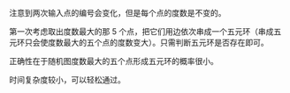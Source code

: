 注意到两次输入点的编号会变化，但是每个点的度数是不变的。

第一次考虑取出度数最大的那 $5$ 个点，把它们用边依次串成一个五元环（串成五元环只会使度数最大的五个点的度数变大）。只需判断五元环是否存在即可。

正确性在于随机图度数最大的五个点形成五元环的概率很小。

时间复杂度较小，可以轻松通过。